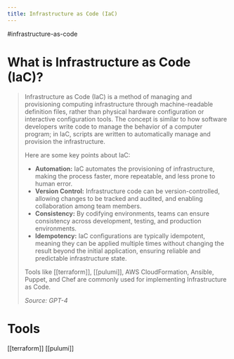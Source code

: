 ```yaml
---
title: Infrastructure as Code (IaC)
---
```


#infrastructure-as-code

# What is Infrastructure as Code (IaC)?

> Infrastructure as Code (IaC) is a method of managing and provisioning computing infrastructure through machine-readable definition files, rather than physical hardware configuration or interactive configuration tools. The concept is similar to how software developers write code to manage the behavior of a computer program; in IaC, scripts are written to automatically manage and provision the infrastructure.
>
> Here are some key points about IaC:
>
> - **Automation:** IaC automates the provisioning of infrastructure, making the process faster, more repeatable, and less prone to human error.
> - **Version Control:** Infrastructure code can be version-controlled, allowing changes to be tracked and audited, and enabling collaboration among team members.
> - **Consistency:** By codifying environments, teams can ensure consistency across development, testing, and production environments.
> - **Idempotency:** IaC configurations are typically idempotent, meaning they can be applied multiple times without changing the result beyond the initial application, ensuring reliable and predictable infrastructure state.
>
> Tools like [[terraform]], [[pulumi]], AWS CloudFormation, Ansible, Puppet, and Chef are commonly used for implementing Infrastructure as Code.
>
> _Source: GPT-4_

# Tools

[[terraform]]
[[pulumi]]
